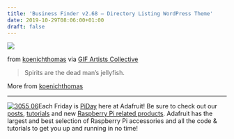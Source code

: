 ```yaml
---
title: 'Business Finder v2.68 – Directory Listing WordPress Theme'
date: 2019-10-29T08:06:00+01:00
draft: false
---
```


![](https://cdn-blog.adafruit.com/uploads/2019/10/tumblr_07cd24dcfbf240e52bd4104ce3e4e844_329b961c_500.gif)

from [koenichthomas](https://koenichthomas.tumblr.com/post/188588346316) via [GIF Artists Collective](https://gifartistscollective.tumblr.com/post/188595190583)

> Spirits are the dead man’s jellyfish.

More from [koenichthomas](https://koenichthomas.tumblr.com)

* * *

[![3055 06](https://cdn-blog.adafruit.com/uploads/2017/01/3055-06.jpg "3055-06.jpg")](https://www.adafruit.com/raspberrypi)Each Friday is [PiDay](http://www.adafruit.com/blog/?main_page=blog&s=%23piday) here at Adafruit! Be sure to check out our [posts](http://www.adafruit.com/blog/category/raspberry-pi/), [tutorials](http://learn.adafruit.com/category/raspberry-pi) and new [Raspberry Pi related products](http://www.adafruit.com/raspberrypi). Adafruit has the largest and best selection of Raspberry Pi accessories and all the code & tutorials to get you up and running in no time!
